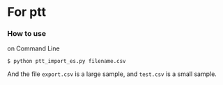 # For ptt

### How to use
on Command Line
```
$ python ptt_import_es.py filename.csv
```
And the file `export.csv` is a large sample, and `test.csv` is a small sample.

